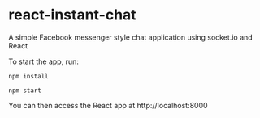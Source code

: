 # react-instant-chat
A simple Facebook messenger style chat application using socket.io and React


To start the app, run:
```
npm install

npm start
```

You can then access the React app at http://localhost:8000
